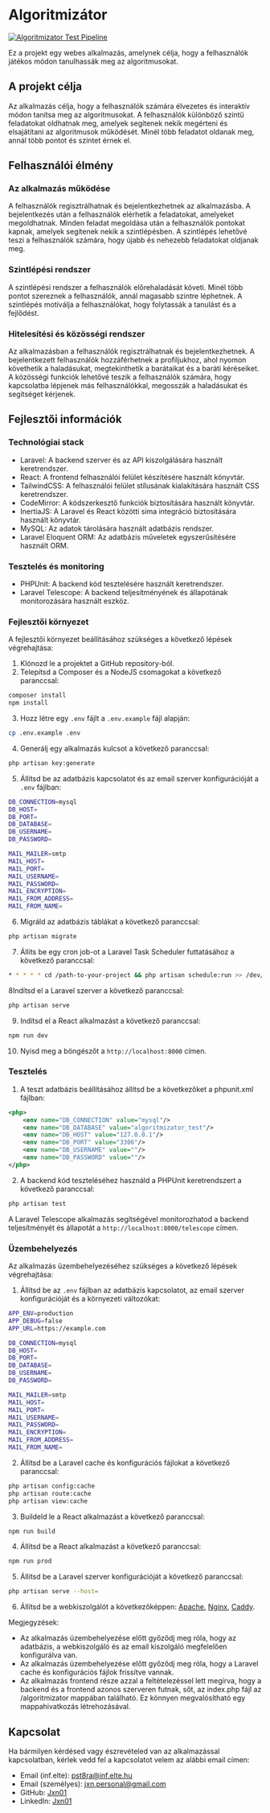 # Algoritmizátor
[![Algoritmizator Test Pipeline](https://github.com/Jxn01/algoritmizator/actions/workflows/test.yml/badge.svg)](https://github.com/Jxn01/algoritmizator/actions/workflows/test.yml)

Ez a projekt egy webes alkalmazás, amelynek célja, hogy a felhasználók játékos módon tanulhassák meg az algoritmusokat.

## A projekt célja

Az alkalmazás célja, hogy a felhasználók számára élvezetes és interaktív módon tanítsa meg az algoritmusokat. A felhasználók különböző szintű feladatokat oldhatnak meg, amelyek segítenek nekik megérteni és elsajátítani az algoritmusok működését. Minél több feladatot oldanak meg, annál több pontot és szintet érnek el.

## Felhasználói élmény

### Az alkalmazás működése

A felhasználók regisztrálhatnak és bejelentkezhetnek az alkalmazásba. A bejelentkezés után a felhasználók elérhetik a feladatokat, amelyeket megoldhatnak. Minden feladat megoldása után a felhasználók pontokat kapnak, amelyek segítenek nekik a szintlépésben. A szintlépés lehetővé teszi a felhasználók számára, hogy újabb és nehezebb feladatokat oldjanak meg.

### Szintlépési rendszer

A szintlépési rendszer a felhasználók előrehaladását követi. Minél több pontot szereznek a felhasználók, annál magasabb szintre léphetnek. A szintlépés motiválja a felhasználókat, hogy folytassák a tanulást és a fejlődést.

### Hitelesítési és közösségi rendszer

Az alkalmazásban a felhasználók regisztrálhatnak és bejelentkezhetnek. A bejelentkezett felhasználók hozzáférhetnek a profiljukhoz, ahol nyomon követhetik a haladásukat, megtekinthetik a barátaikat és a baráti kéréseiket. A közösségi funkciók lehetővé teszik a felhasználók számára, hogy kapcsolatba lépjenek más felhasználókkal, megosszák a haladásukat és segítséget kérjenek.

## Fejlesztői információk

### Technológiai stack

- Laravel: A backend szerver és az API kiszolgálására használt keretrendszer.
- React: A frontend felhasználói felület készítésére használt könyvtár.
- TailwindCSS: A felhasználói felület stílusának kialakítására használt CSS keretrendszer.
- CodeMirror: A kódszerkesztő funkciók biztosítására használt könyvtár.
- InertiaJS: A Laravel és React közötti sima integráció biztosítására használt könyvtár.
- MySQL: Az adatok tárolására használt adatbázis rendszer.
- Laravel Eloquent ORM: Az adatbázis műveletek egyszerűsítésére használt ORM.

### Tesztelés és monitoring

- PHPUnit: A backend kód tesztelésére használt keretrendszer.
- Laravel Telescope: A backend teljesítményének és állapotának monitorozására használt eszköz.

### Fejlesztői környezet

A fejlesztői környezet beállításához szükséges a következő lépések végrehajtása:

1. Klónozd le a projektet a GitHub repository-ból.
2. Telepítsd a Composer és a NodeJS csomagokat a következő paranccsal:

```bash
composer install
npm install
```

3. Hozz létre egy `.env` fájlt a `.env.example` fájl alapján:

```bash
cp .env.example .env
```

4. Generálj egy alkalmazás kulcsot a következő paranccsal:

```bash
php artisan key:generate
```

5. Állítsd be az adatbázis kapcsolatot és az email szerver konfigurációját a `.env` fájlban:

```bash
DB_CONNECTION=mysql
DB_HOST=
DB_PORT=
DB_DATABASE=
DB_USERNAME=
DB_PASSWORD=

MAIL_MAILER=smtp
MAIL_HOST=
MAIL_PORT=
MAIL_USERNAME=
MAIL_PASSWORD=
MAIL_ENCRYPTION=
MAIL_FROM_ADDRESS=
MAIL_FROM_NAME=
```

6. Migráld az adatbázis táblákat a következő paranccsal:

```bash
php artisan migrate
```

7. Állíts be egy cron job-ot a Laravel Task Scheduler futtatásához a következő paranccsal:

```bash
* * * * * cd /path-to-your-project && php artisan schedule:run >> /dev/null 2>&1
```

8Indítsd el a Laravel szerver a következő paranccsal:

```bash
php artisan serve
```

9. Indítsd el a React alkalmazást a következő paranccsal:

```bash
npm run dev
```

10. Nyisd meg a böngészőt a `http://localhost:8000` címen.

### Tesztelés

1. A teszt adatbázis beállításához állítsd be a következőket a phpunit.xml fájlban:

```xml
<php>
    <env name="DB_CONNECTION" value="mysql"/>
    <env name="DB_DATABASE" value="algoritmizator_test"/>
    <env name="DB_HOST" value="127.0.0.1"/>
    <env name="DB_PORT" value="3306"/>
    <env name="DB_USERNAME" value=""/>
    <env name="DB_PASSWORD" value=""/>
</php>
```

2. A backend kód teszteléséhez használd a PHPUnit keretrendszert a következő paranccsal:

```bash
php artisan test
```

A Laravel Telescope alkalmazás segítségével monitorozhatod a backend teljesítményét és állapotát a `http://localhost:8000/telescope` címen.

### Üzembehelyezés

Az alkalmazás üzembehelyezéséhez szükséges a következő lépések végrehajtása:

1. Állítsd be az `.env` fájlban az adatbázis kapcsolatot, az email szerver konfigurációját és a környezeti változókat:

```bash
APP_ENV=production
APP_DEBUG=false
APP_URL=https://example.com

DB_CONNECTION=mysql
DB_HOST=
DB_PORT=
DB_DATABASE=
DB_USERNAME=
DB_PASSWORD=

MAIL_MAILER=smtp
MAIL_HOST=
MAIL_PORT=
MAIL_USERNAME=
MAIL_PASSWORD=
MAIL_ENCRYPTION=
MAIL_FROM_ADDRESS=
MAIL_FROM_NAME=
```

2. Állítsd be a Laravel cache és konfigurációs fájlokat a következő paranccsal:

```bash
php artisan config:cache
php artisan route:cache
php artisan view:cache
```

3. Buildeld le a React alkalmazást a következő paranccsal:

```bash
npm run build
```

4. Állítsd be a React alkalmazást a következő paranccsal:

```bash
npm run prod
```

5. Állítsd be a Laravel szerver konfigurációját a következő paranccsal:

```bash
php artisan serve --host=
```

6. Állítsd be a webkiszolgálót a következőképpen: [Apache](https://httpd.apache.org/), [Nginx](https://www.nginx.com/), [Caddy](https://caddyserver.com/).

Megjegyzések:

- Az alkalmazás üzembehelyezése előtt győződj meg róla, hogy az adatbázis, a webkiszolgáló és az email kiszolgáló megfelelően konfigurálva van.
- Az alkalmazás üzembehelyezése előtt győződj meg róla, hogy a Laravel cache és konfigurációs fájlok frissítve vannak.
- Az alkalmazás frontend része azzal a feltételezéssel lett megírva, hogy a backend és a frontend azonos szerveren futnak, sőt, az index.php fájl az /algoritmizator mappában található. Ez könnyen megvalósítható egy mappahivatkozás létrehozásával.

## Kapcsolat

Ha bármilyen kérdésed vagy észrevételed van az alkalmazással kapcsolatban, kérlek vedd fel a kapcsolatot velem az alábbi email címen:

- Email (inf.elte): [pst8ra@inf.elte.hu](mailto:pst8ra@inf.elte.hu)
- Email (személyes): [jxn.personal@gmail.com](mailto:jxn.personal@gmail.com)
- GitHub: [Jxn01](https://www.github.com/Jxn01)
- LinkedIn: [Jxn01](https://www.linkedin.com/in/jxn01)
